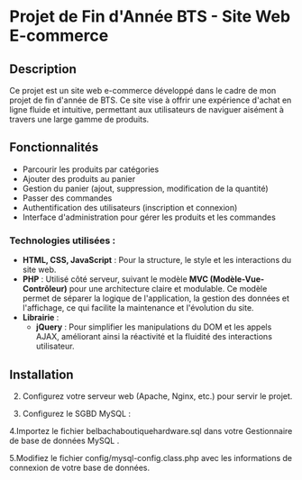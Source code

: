# Projet de Fin d'Année BTS - Site Web E-commerce

## Description
Ce projet est un site web e-commerce développé dans le cadre de mon projet de fin d'année de BTS. Ce site vise à offrir une expérience d'achat en ligne fluide et intuitive, permettant aux utilisateurs de naviguer aisément à travers une large gamme de produits.

## Fonctionnalités
- Parcourir les produits par catégories
- Ajouter des produits au panier
- Gestion du panier (ajout, suppression, modification de la quantité)
- Passer des commandes
- Authentification des utilisateurs (inscription et connexion)
- Interface d'administration pour gérer les produits et les commandes

### Technologies utilisées :
- **HTML, CSS, JavaScript** : Pour la structure, le style et les interactions du site web.
- **PHP** : Utilisé côté serveur, suivant le modèle **MVC (Modèle-Vue-Contrôleur)** pour une architecture claire et modulable. Ce modèle permet de séparer la logique de l'application, la gestion des données et l'affichage, ce qui facilite la maintenance et l'évolution du site.
- **Librairie** :
  - **jQuery** : Pour simplifier les manipulations du DOM et les appels AJAX, améliorant ainsi la réactivité et la fluidité des interactions utilisateur.


## Installation

2. Configurez votre serveur web (Apache, Nginx, etc.) pour servir le projet.

3. Configurez le SGBD MySQL :

4.Importez le fichier belbachaboutiquehardware.sql dans votre Gestionnaire de base de données MySQL .

5.Modifiez le fichier config/mysql-config.class.php avec les informations de connexion de votre base de données.

